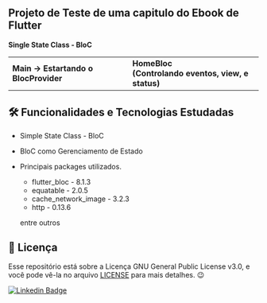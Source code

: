 ## Projeto de Teste de uma capitulo do Ebook de Flutter

<b>Single State Class - BloC</b>

<table> 
  <tr>
    <td> 
      <b>Main -> Estartando o BlocProvider</b>
    </td>
    <td>
      <b>HomeBloc</br> (Controlando eventos, view, e status)
    </td>
  </tr>
</table>   


<h2>🛠️ Funcionalidades e Tecnologias Estudadas</h2>

- Simple State Class - BloC
- BloC como Gerenciamento de Estado
- Principais packages utilizados.
  - flutter_bloc - 8.1.3
  - equatable - 2.0.5
  - cache_network_image - 3.2.3
  - http - 0.13.6
  
  entre outros
</p>

<h2>📝 Licença</h2>

<p>
   Esse repositório está sobre a Licença GNU General Public License v3.0, e você pode vê-la no arquivo <a href="https://github.com/caneto/calculator-app/blob/main/LICENSE">LICENSE</a> para mais detalhes. 😉
</p>



[![Linkedin Badge](https://img.shields.io/badge/-Carlos%20Alberto-292929?style=flat-square&logo=Linkedin&logoColor=white&link=https://www.linkedin.com/in/canetorj/)](https://www.linkedin.com/in/canetorj/)
